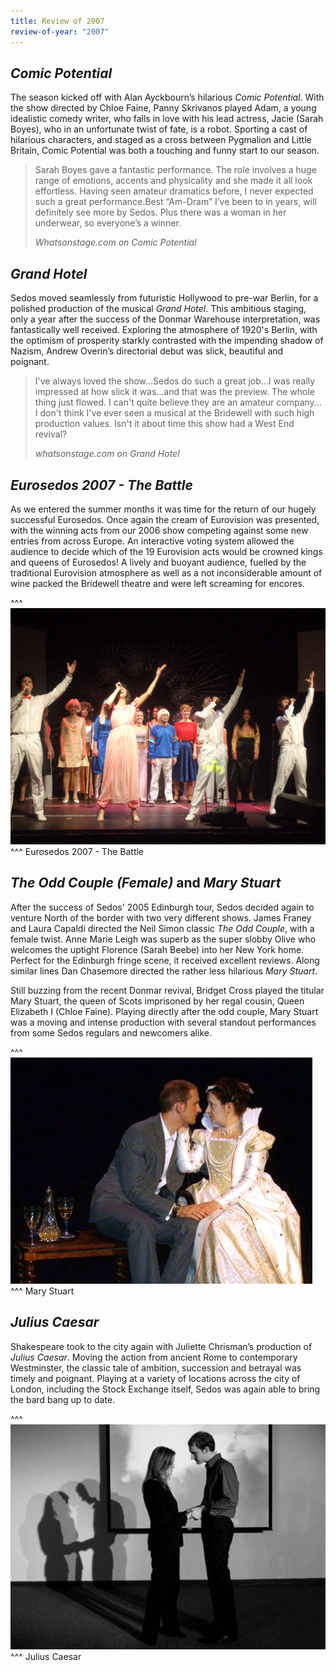 ```yaml
---
title: Review of 2007
review-of-year: "2007"
---
```

## *Comic Potential*

The season kicked off with Alan Ayckbourn’s hilarious *Comic Potential*. With the show directed by Chloe Faine, Panny Skrivanos played Adam, a young idealistic comedy writer, who falls in love with his lead actress, Jacie (Sarah Boyes), who in an unfortunate twist of fate, is a robot. Sporting a cast of hilarious characters, and staged as a cross between Pygmalion and Little Britain, Comic Potential was both a touching and funny start to our season.

>Sarah Boyes gave a fantastic performance. The role involves a huge range of emotions, accents and physicality and she made it all look effortless. Having seen amateur dramatics before, I never expected such a great performance.Best “Am-Dram” I’ve been to in years, will definitely see more by Sedos. Plus there was a woman in her underwear, so everyone’s a winner. 
><footer><cite>Whatsonstage.com on Comic Potential</cite></footer>

## *Grand Hotel*

Sedos moved seamlessly from futuristic Hollywood to pre-war Berlin, for a polished production of the musical *Grand Hotel*. This ambitious staging, only a year after the success of the Donmar Warehouse interpretation, was fantastically well received. Exploring the atmosphere of 1920's Berlin, with the optimism of prosperity starkly contrasted with the impending shadow of Nazism, Andrew Overin’s directorial debut was slick, beautiful and poignant. 

>I've always loved the show...Sedos do such a great job...I was really impressed at how slick it was...and that was the preview. The whole thing just flowed. I can't quite believe they are an amateur company... I don't think I've ever seen a musical at the Bridewell with such high production values. Isn't it about time this show had a West End revival?
><footer><cite>whatsonstage.com on Grand Hotel</cite></footer>

## *Eurosedos 2007 - The Battle* 

As we entered the summer months it was time for the return of our hugely successful Eurosedos. Once again the cream of Eurovision was presented, with the winning acts from our 2006 show competing against some new entries from across Europe. An interactive voting system allowed the audience to decide which of the 19 Eurovision acts would be crowned kings and queens of Eurosedos! A lively and buoyant audience, fuelled by the traditional Eurovision atmosphere as well as a not inconsiderable amount of wine packed the Bridewell theatre and were left screaming for encores.

^^^ ![](/assets/4907801028_31c118d06e_o.jpg)
^^^ Eurosedos 2007 - The Battle

## *The Odd Couple (Female)* and *Mary Stuart*

After the success of Sedos' 2005 Edinburgh tour, Sedos decided again to venture North of the border with two very different shows. James Franey and Laura Capaldi directed the Neil Simon classic *The Odd Couple*, with a female twist. Anne Marie Leigh was superb as the super slobby Olive who welcomes the uptight Florence (Sarah Beebe) into her New York home. Perfect for the Edinburgh fringe scene, it received excellent reviews. Along similar lines Dan Chasemore directed the rather less hilarious *Mary Stuart*.

Still buzzing from the recent Donmar revival, Bridget Cross played the titular Mary Stuart, the queen of Scots imprisoned by her regal cousin, Queen Elizabeth I (Chloe Faine). Playing directly after the odd couple, Mary Stuart was a moving and intense production with several standout performances from some Sedos regulars and newcomers alike.

^^^ ![](/assets/marystuart2.jpg)
^^^ Mary Stuart

## *Julius Caesar*

Shakespeare took to the city again with Juliette Chrisman’s production of *Julius Caesar*. Moving the action from ancient Rome to contemporary Westminster, the classic tale of ambition, succession and betrayal was timely and poignant. Playing at a variety of locations across the city of London, including the Stock Exchange itself, Sedos was again able to bring the bard bang up to date.

^^^ ![](/assets/juliuscaeser3.jpg)
^^^ Julius Caesar